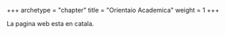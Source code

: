 +++
archetype = "chapter"
title = "Orientaio Academica"
weight = 1
+++

La pagina web esta en catala.
